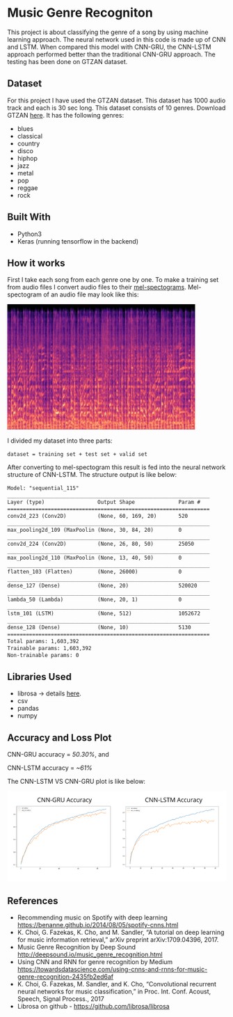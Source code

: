 # Music Genre Recogniton
  
This project is about classifying the genre of a song by using machine learning approach. The neural network used in this code is made up of CNN and LSTM. When compared this model with CNN-GRU, the CNN-LSTM approach performed better than the traditional CNN-GRU approach. The testing has been done on GTZAN dataset.

## Dataset

For this project I have used the GTZAN dataset. This dataset has 1000 audio track and each is 30 sec long. This dataset consists of 10 genres. Download GTZAN [here](http://opihi.cs.uvic.ca/sound/genres.tar.gz).
It has the following genres:
* blues
* classical
* country
* disco  
* hiphop
* jazz
* metal 
* pop
* reggae
* rock

## Built With
* Python3
* Keras (running tensorflow in the backend)
## How it works
First I take each song from each genre one by one. To make a training set from audio files I convert audio files to their [mel-spectograms](https://en.wikipedia.org/wiki/Mel-frequency_cepstrum). Mel-spectogram of an audio file may look like this:

![](images/mel-spectrogram_of_a_genre.png)

I divided my dataset into three parts:
```
dataset = training set + test set + valid set
```
After converting to mel-spectogram this result is fed into the neural network structure of CNN-LSTM. The structure output is like below: 
```
Model: "sequential_115"
_________________________________________________________________
Layer (type)                 Output Shape              Param #   
=================================================================
conv2d_223 (Conv2D)          (None, 60, 169, 20)       520       
_________________________________________________________________
max_pooling2d_109 (MaxPoolin (None, 30, 84, 20)        0         
_________________________________________________________________
conv2d_224 (Conv2D)          (None, 26, 80, 50)        25050     
_________________________________________________________________
max_pooling2d_110 (MaxPoolin (None, 13, 40, 50)        0         
_________________________________________________________________
flatten_103 (Flatten)        (None, 26000)             0         
_________________________________________________________________
dense_127 (Dense)            (None, 20)                520020    
_________________________________________________________________
lambda_50 (Lambda)           (None, 20, 1)             0         
_________________________________________________________________
lstm_101 (LSTM)              (None, 512)               1052672   
_________________________________________________________________
dense_128 (Dense)            (None, 10)                5130      
=================================================================
Total params: 1,603,392
Trainable params: 1,603,392
Non-trainable params: 0
```
## Libraries Used
* librosa -> details [here](https://librosa.github.io/librosa/).
* csv
* pandas
* numpy

## Accuracy and Loss Plot
CNN-GRU accuracy = *50.30%*, and

CNN-LSTM accuracy = *~61%*

The CNN-LSTM VS CNN-GRU plot is like below:

![](images/accuracy_comparison.PNG)

## References

* Recommending music on Spotify with deep learning https://benanne.github.io/2014/08/05/spotify-cnns.html
* K. Choi, G. Fazekas, K. Cho, and M. Sandler, “A tutorial on deep learning for music information retrieval,” arXiv preprint arXiv:1709.04396, 2017.
* Music Genre Recognition by Deep Sound http://deepsound.io/music_genre_recognition.html
* Using CNN and RNN for genre recognition by Medium https://towardsdatascience.com/using-cnns-and-rnns-for-music-genre-recognition-2435fb2ed6af 
* K. Choi, G. Fazekas, M. Sandler, and K. Cho, “Convolutional recurrent neural networks for music classification,” in Proc. Int. Conf. Acoust, Speech, Signal Process., 2017 
* Librosa on github - https://github.com/librosa/librosa


